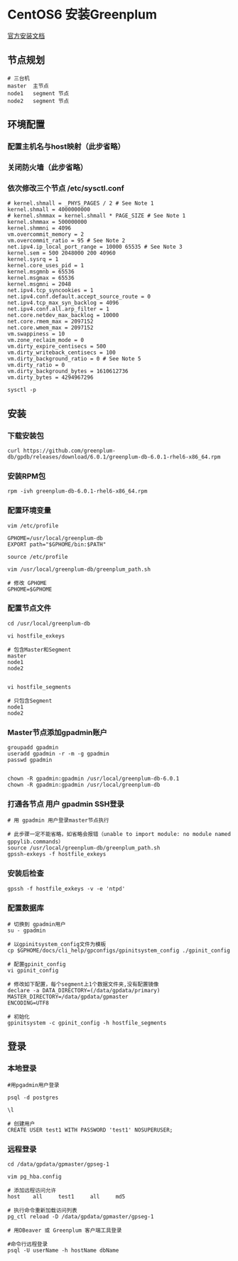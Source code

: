 # CentOS6 安装Greenplum

[官方安装文档](https://gpdb.docs.pivotal.io/6-0/install_guide/prep_os.html)

## 节点规划

~~~shell
# 三台机
master  主节点
node1   segment 节点
node2   segment 节点
~~~

## 环境配置

### 配置主机名与host映射（此步省略）

### 关闭防火墙（此步省略）

### 依次修改三个节点 /etc/sysctl.conf

~~~shell
# kernel.shmall = _PHYS_PAGES / 2 # See Note 1
kernel.shmall = 4000000000
# kernel.shmmax = kernel.shmall * PAGE_SIZE # See Note 1
kernel.shmmax = 500000000
kernel.shmmni = 4096
vm.overcommit_memory = 2
vm.overcommit_ratio = 95 # See Note 2
net.ipv4.ip_local_port_range = 10000 65535 # See Note 3
kernel.sem = 500 2048000 200 40960
kernel.sysrq = 1
kernel.core_uses_pid = 1
kernel.msgmnb = 65536
kernel.msgmax = 65536
kernel.msgmni = 2048
net.ipv4.tcp_syncookies = 1
net.ipv4.conf.default.accept_source_route = 0
net.ipv4.tcp_max_syn_backlog = 4096
net.ipv4.conf.all.arp_filter = 1
net.core.netdev_max_backlog = 10000
net.core.rmem_max = 2097152
net.core.wmem_max = 2097152
vm.swappiness = 10
vm.zone_reclaim_mode = 0
vm.dirty_expire_centisecs = 500
vm.dirty_writeback_centisecs = 100
vm.dirty_background_ratio = 0 # See Note 5
vm.dirty_ratio = 0
vm.dirty_background_bytes = 1610612736
vm.dirty_bytes = 4294967296
~~~

~~~shell
sysctl -p
~~~

## 安装

### 下载安装包

~~~shell
curl https://github.com/greenplum-db/gpdb/releases/download/6.0.1/greenplum-db-6.0.1-rhel6-x86_64.rpm
~~~

### 安装RPM包

~~~shell
rpm -ivh greenplum-db-6.0.1-rhel6-x86_64.rpm
~~~

### 配置环境变量

~~~shell
vim /etc/profile

GPHOME=/usr/local/greenplum-db
EXPORT path="$GPHOME/bin:$PATH"

source /etc/profile

vim /usr/local/greenplum-db/greenplum_path.sh

# 修改 GPHOME
GPHOME=$GPHOME
~~~

### 配置节点文件

~~~shell
cd /usr/local/greenplum-db

vi hostfile_exkeys

# 包含Master和Segment
master
node1
node2


vi hostfile_segments

# 只包含Segment
node1
node2
~~~

### Master节点添加gpadmin账户

~~~shell
groupadd gpadmin
useradd gpadmin -r -m -g gpadmin
passwd gpadmin


chown -R gpadmin:gpadmin /usr/local/greenplum-db-6.0.1
chown -R gpadmin:gpadmin /usr/local/greenplum-db
~~~

### 打通各节点 用户 gpadmin SSH登录

~~~shell
# 用 gpadmin 用户登录master节点执行

# 此步骤一定不能省略，如省略会报错（unable to import module: no module named gppylib.commands）
source /usr/local/greenplum-db/greenplum_path.sh
gpssh-exkeys -f hostfile_exkeys
~~~


### 安装后检查

~~~shell
gpssh -f hostfile_exkeys -v -e 'ntpd'
~~~

### 配置数据库

~~~shell
# 切换到 gpadmin用户
su - gpadmin

# 以gpinitsystem_config文件为模板
cp $GPHOME/docs/cli_help/gpconfigs/gpinitsystem_config ./gpinit_config

# 配置gpinit_config
vi gpinit_config

# 修改如下配置，每个segment上1个数据文件夹,没有配置镜像
declare -a DATA_DIRECTORY=(/data/gpdata/primary)
MASTER_DIRECTORY=/data/gpdata/gpmaster
ENCODING=UTF8

# 初始化
gpinitsystem -c gpinit_config -h hostfile_segments
~~~

## 登录

### 本地登录

~~~shell
#用pgadmin用户登录

psql -d postgres

\l

# 创建用户
CREATE USER test1 WITH PASSWORD 'test1' NOSUPERUSER;

~~~

### 远程登录

~~~shell
cd /data/gpdata/gpmaster/gpseg-1

vim pg_hba.config

# 添加远程访问允许
host    all     test1     all     md5

# 执行命令重新加载访问列表
pg_ctl reload -D /data/gpdata/gpmaster/gpseg-1

# 用DBeaver 或 Greenplum 客户端工具登录

#命令行远程登录
psql -U userName -h hostName dbName
~~~
